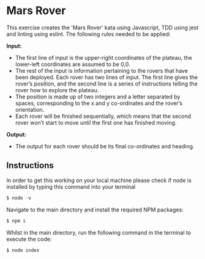 # Mars Rover

This exercise creates the 'Mars Rover' kata using Javascript, TDD using jest and linting using eslint.
The following rules needed to be applied:

**Input:**
* The first line of input is the upper-right coordinates of the plateau, the lower-left coordinates are assumed to be 0,0.
* The rest of the input is information pertaining to the rovers that have been deployed. Each rover has two lines of input. The first line gives the rover’s position, and the second line is a series of instructions telling the rover how to explore the plateau.
* The position is made up of two integers and a letter separated by spaces, corresponding to the x and y co-ordinates and the rover’s orientation.
* Each rover will be finished sequentially, which means that the second rover won’t start to move until the first one has finished moving.

**Output:**
* The output for each rover should be its final co-ordinates and heading.

## Instructions 
In order to get this working on your local machine please check if node is installed by typing this command into your terminal

```js
$ node -v
```
Navigate to the main directory and install the required NPM packages:
```js
$ npm i
```
Whilst in the main directory, run the following command in the terminal to execute the code:
```js
$ node index
```